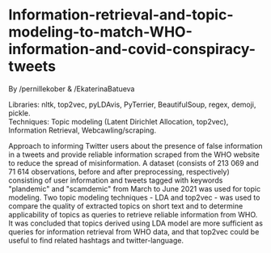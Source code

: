 # Information-retrieval-and-topic-modeling-to-match-WHO-information-and-covid-conspiracy-tweets
By /pernillekober & /EkaterinaBatueva

Libraries: nltk, top2vec, pyLDAvis, PyTerrier, BeautifulSoup, regex, demoji, pickle.\
Techniques: Topic modeling (Latent Dirichlet Allocation, top2vec), Information Retrieval, Webcawling/scraping.

Approach to informing Twitter users about the presence of false information in a tweets and provide reliable information scraped from the WHO website to reduce the spread of misinformation. A dataset (consists of 213 069 and 71 614 observations, before and after preprocessing, respectively) consisting of user information and tweets tagged with keywords "plandemic" and "scamdemic" from March to June 2021 was used for topic modeling. Two topic modeling techniques - LDA and top2vec - was used to compare the  quality of extracted topics on short text and to determine applicability of topics as queries to retrieve reliable information from WHO. It was concluded that topics derived using LDA model are more sufficient as queries for information retrieval from WHO data, and that top2vec could be useful to find related hashtags and twitter-language.
